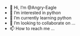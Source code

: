 - 👋 Hi, I’m @Angry-Eagle
- 👀 I’m interested in python
- 🌱 I’m currently learning python 
- 💞️ I’m looking to collaborate on ...
- 📫 How to reach me ...

<!---
Angry-Eagle/Angry-Eagle is a ✨ special ✨ repository because its `README.md` (this file) appears on your GitHub profile.
You can click the Preview link to take a look at your changes.
--->
